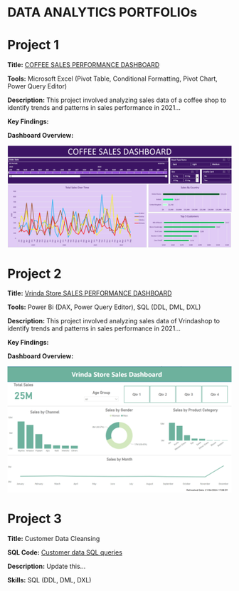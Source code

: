 # DATA ANALYTICS PORTFOLIOs
# Project 1
**Title:** [COFFEE SALES PERFORMANCE DASHBOARD](https://github.com/chyrose/chyrose.github.io/blob/main/coffeeOrdersProject.xlsx)

**Tools:** Microsoft Excel (Pivot Table, Conditional Formatting, Pivot Chart, Power Query Editor)

**Description:** This project involved analyzing sales data of a coffee shop to identify trends and patterns in sales performance in 2021...

**Key Findings:**

**Dashboard Overview:** 

![Coffee_sales](Coffee_sales.png)

# Project 2
**Title:** [Vrinda Store SALES PERFORMANCE DASHBOARD](https://github.com/chyrose/chyrose.github.io/blob/main/Vrinda%20Store%20Sales%20Dashboard.pbix)

**Tools:** Power Bi (DAX, Power Query Editor), SQL (DDL, DML, DXL)

**Description:** This project involved analyzing sales data of Vrindashop to identify trends and patterns in sales performance in 2021...

**Key Findings:**

**Dashboard Overview:** 

![Vrinda_Sales_Performance_Dashboard](Vrinda_Sales_Performance_Dashboard.png)

# Project 3
**Title:** Customer Data Cleansing

**SQL Code:**  [Customer data SQL queries](https://github.com/chyrose/chyrose.github.io/blob/main/Customerdata.sql) 

**Description:** Update this...

**Skills:**  SQL (DDL, DML, DXL)

